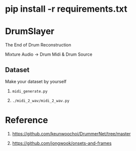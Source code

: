 # pip install -r requirements.txt


# DrumSlayer
The End of Drum Reconstruction

Mixture Audio -> Drum Midi & Drum Source

## Dataset

Make your dataset by yourself

1. `midi_generate.py`

2. `./midi_2_wav/midi_2_wav.py`


# Reference

1. https://github.com/keunwoochoi/DrummerNet/tree/master

2. https://github.com/jongwook/onsets-and-frames
